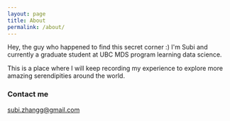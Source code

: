 ```yaml
---
layout: page
title: About
permalink: /about/
---
```


Hey, the guy who happened to find this secret corner :)
I'm Subi and currently a graduate student at UBC MDS program learning data science.

This is a place where I will keep recording my experience to explore more amazing serendipities around the world.

### Contact me

[subi.zhangg@gmail.com](mailto:subi.zhangg@gmail.com)

